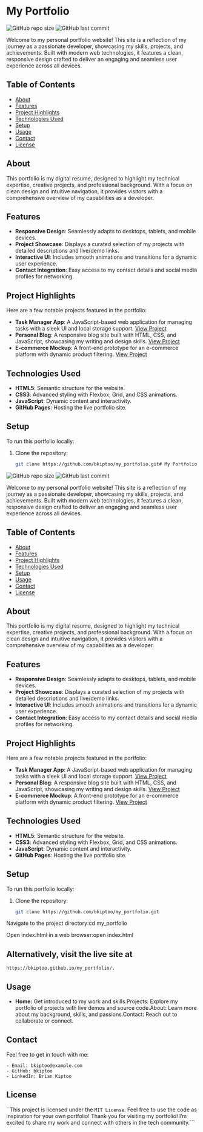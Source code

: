 # My Portfolio

![GitHub repo size](https://img.shields.io/github/repo-size/bkiptoo/my_portfolio)
![GitHub last commit](https://img.shields.io/github/last-commit/bkiptoo/my_portfolio)

Welcome to my personal portfolio website! This site is a reflection of my journey as a passionate developer, showcasing my skills, projects, and achievements. Built with modern web technologies, it features a clean, responsive design crafted to deliver an engaging and seamless user experience across all devices.

## Table of Contents
- [About](#about)
- [Features](#features)
- [Project Highlights](#project-highlights)
- [Technologies Used](#technologies-used)
- [Setup](#setup)
- [Usage](#usage)
- [Contact](#contact)
- [License](#license)

## About
This portfolio is my digital resume, designed to highlight my technical expertise, creative projects, and professional background. With a focus on clean design and intuitive navigation, it provides visitors with a comprehensive overview of my capabilities as a developer.

## Features
- **Responsive Design**: Seamlessly adapts to desktops, tablets, and mobile devices.
- **Project Showcase**: Displays a curated selection of my projects with detailed descriptions and live/demo links.
- **Interactive UI**: Includes smooth animations and transitions for a dynamic user experience.
- **Contact Integration**: Easy access to my contact details and social media profiles for networking.

## Project Highlights
Here are a few notable projects featured in the portfolio:
- **Task Manager App**: A JavaScript-based web application for managing tasks with a sleek UI and local storage support. [View Project](https://github.com/bkiptoo/task-manager)
- **Personal Blog**: A responsive blog site built with HTML, CSS, and JavaScript, showcasing my writing and design skills. [View Project](https://github.com/bkiptoo/personal-blog)
- **E-commerce Mockup**: A front-end prototype for an e-commerce platform with dynamic product filtering. [View Project](https://github.com/bkiptoo/ecommerce-mockup)

## Technologies Used
- **HTML5**: Semantic structure for the website.
- **CSS3**: Advanced styling with Flexbox, Grid, and CSS animations.
- **JavaScript**: Dynamic content and interactivity.
- **GitHub Pages**: Hosting the live portfolio site.

## Setup
To run this portfolio locally:
1. Clone the repository:
   ```bash
   git clone https://github.com/bkiptoo/my_portfolio.git# My Portfolio

![GitHub repo size](https://img.shields.io/github/repo-size/bkiptoo/my_portfolio)
![GitHub last commit](https://img.shields.io/github/last-commit/bkiptoo/my_portfolio)

Welcome to my personal portfolio website! This site is a reflection of my journey as a passionate developer, showcasing my skills, projects, and achievements. Built with modern web technologies, it features a clean, responsive design crafted to deliver an engaging and seamless user experience across all devices.

## Table of Contents
- [About](#about)
- [Features](#features)
- [Project Highlights](#project-highlights)
- [Technologies Used](#technologies-used)
- [Setup](#setup)
- [Usage](#usage)
- [Contact](#contact)
- [License](#license)

## About
This portfolio is my digital resume, designed to highlight my technical expertise, creative projects, and professional background. With a focus on clean design and intuitive navigation, it provides visitors with a comprehensive overview of my capabilities as a developer.

## Features
- **Responsive Design**: Seamlessly adapts to desktops, tablets, and mobile devices.
- **Project Showcase**: Displays a curated selection of my projects with detailed descriptions and live/demo links.
- **Interactive UI**: Includes smooth animations and transitions for a dynamic user experience.
- **Contact Integration**: Easy access to my contact details and social media profiles for networking.

## Project Highlights
Here are a few notable projects featured in the portfolio:
- **Task Manager App**: A JavaScript-based web application for managing tasks with a sleek UI and local storage support. [View Project](https://github.com/bkiptoo/task-manager)
- **Personal Blog**: A responsive blog site built with HTML, CSS, and JavaScript, showcasing my writing and design skills. [View Project](https://github.com/bkiptoo/personal-blog)
- **E-commerce Mockup**: A front-end prototype for an e-commerce platform with dynamic product filtering. [View Project](https://github.com/bkiptoo/ecommerce-mockup)

## Technologies Used
- **HTML5**: Semantic structure for the website.
- **CSS3**: Advanced styling with Flexbox, Grid, and CSS animations.
- **JavaScript**: Dynamic content and interactivity.
- **GitHub Pages**: Hosting the live portfolio site.

## Setup
To run this portfolio locally:
1. Clone the repository:
   ```bash
   git clone https://github.com/bkiptoo/my_portfolio.git


Navigate to the project directory:cd my_portfolio


Open index.html in a web browser:open index.html



## Alternatively, visit the live site at 
``https://bkiptoo.github.io/my_portfolio/.``

## Usage
- **Home:** Get introduced to my work and skills.Projects: Explore my portfolio of projects with live demos and source code.About: Learn more about my background, skills, and passions.Contact: Reach out to collaborate or connect.
## Contact
Feel free to get in touch with me:
```
- Email: bkiptoo@example.com
- GitHub: bkiptoo
- LinkedIn: Brian Kiptoo
```

## License
``This project is licensed under the `MIT License`. Feel free to use the code as inspiration for your own portfolio!
Thank you for visiting my portfolio! I’m excited to share my work and connect with others in the tech community.```
